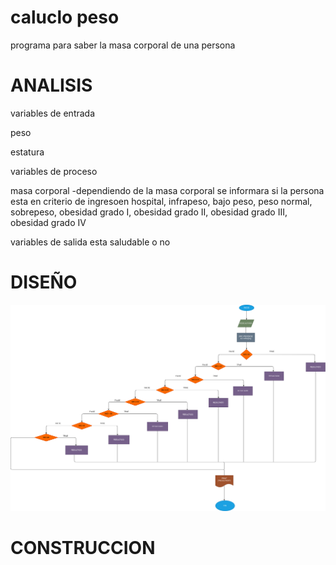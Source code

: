 # caluclo peso
programa para saber la masa corporal de una persona

# ANALISIS
variables de entrada

peso

estatura

variables de proceso

masa corporal -dependiendo de la masa corporal se informara si la persona esta en criterio de ingresoen hospital, infrapeso, bajo peso, peso normal, sobrepeso, obesidad grado I, obesidad grado II, obesidad grado III, obesidad grado IV

variables de salida esta saludable o no

# DISEÑO

![Diagrama de flujo](diagrama.png "diagrama de flujo")

# CONSTRUCCION 